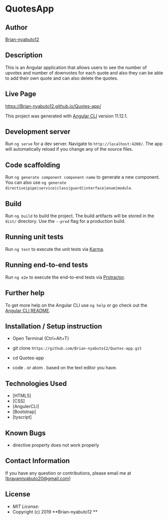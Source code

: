 # QuotesApp

## Author

[Brian-nyabuto12](https://github.com/Brian-nyabuto12)

## Description
This is an Angular application that allows users to see the number of upvotes and number of downvotes for each quote and also they can be able to add their own quote and can also delete the quotes. 

## Live Page 
https://Brian-nyabuto12.github.io/Quotes-app/ 


This project was generated with [Angular CLI](https://github.com/angular/angular-cli) version 11.12.1.

## Development server

Run `ng serve` for a dev server. Navigate to `http://localhost:4200/`. The app will automatically reload if you change any of the source files.

## Code scaffolding

Run `ng generate component component-name` to generate a new component. You can also use `ng generate directive|pipe|service|class|guard|interface|enum|module`.

## Build

Run `ng build` to build the project. The build artifacts will be stored in the `dist/` directory. Use the `--prod` flag for a production build.

## Running unit tests

Run `ng test` to execute the unit tests via [Karma](https://karma-runner.github.io).

## Running end-to-end tests

Run `ng e2e` to execute the end-to-end tests via [Protractor](http://www.protractortest.org/).

## Further help

To get more help on the Angular CLI use `ng help` or go check out the [Angular CLI README](https://github.com/angular/angular-cli/blob/master/README.md).

## Installation / Setup instruction
* Open Terminal {Ctrl+Alt+T}

* git clone ```https://github.com/Brian-nyabuto12/Quotes-app.git```

* cd Quotes-app

* code . or atom . based on the text editor you have.

## Technologies Used

* [HTML5]
* [CSS]
* [AngulerCLI]
* [Bootstrap]
* [tyscript]

## Known Bugs
* directive property does not work properly

## Contact Information 

If you have any question or contributions, please email me at [brayannyabuto20@gmail.com]

## License
* *MIT License:*
* Copyright (c) 2019 **Brian-nyabuto12 **